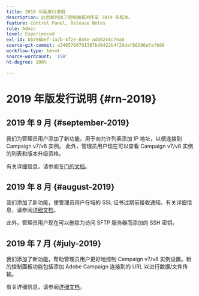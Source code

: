 ```yaml
---
title: 2019 年版发行说明
description: 此页面列出了控制面板的所有 2019 年版本。
feature: Control Panel, Release Notes
role: Admin
level: Experienced
exl-id: bb796bef-1a2b-4f2e-848e-ad682c6c7ea0
source-git-commit: a3485766791387bd9422b4f29daf86296efafb98
workflow-type: tm+mt
source-wordcount: '150'
ht-degree: 100%

---
```


# 2019 年版发行说明 {#rn-2019}

## 2019 年 9 月 {#september-2019}

我们为管理员用户添加了新功能，用于向允许列表添加 IP 地址，以便连接到 Campaign v7/v8 实例。
此外，管理员用户现在可以查看 Campaign v7/v8 实例的列表和版本升级资格。

有关详细信息，请参阅[专门的文档](../instances-settings/using/ip-allow-listing-instance-access.md)。

## 2019 年 8 月 {#august-2019}

我们添加了新功能，使管理员用户在域的 SSL 证书过期前接收通知。有关详细信息，请参阅[详细文档](../subdomains-certificates/using/monitoring-ssl-certificates.md)。

此外，管理员用户现在可以删除为访问 SFTP 服务器而添加的 SSH 密钥。

## 2019 年 7 月 {#july-2019}

我们添加了新功能，帮助管理员用户更好地控制 Campaign v7/v8 实例设置。新的控制面板功能包括添加 Adobe Campaign 连接到的 URL 以进行数据/文件传输。

有关详细信息，请参阅[详细文档](../instances-settings/using/url-permissions.md)。
